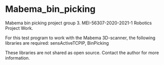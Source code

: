 # Mabema_bin_picking
Mabema bin picking project group 3. MEI-56307-2020-2021-1 Robotics Project Work.

For this test program to work with the Mabema 3D-scanner, the following libraries are required:
sensActiveTCPIP, 
BinPicking

These libraries are not shared as open source. Contact the author for more information.
